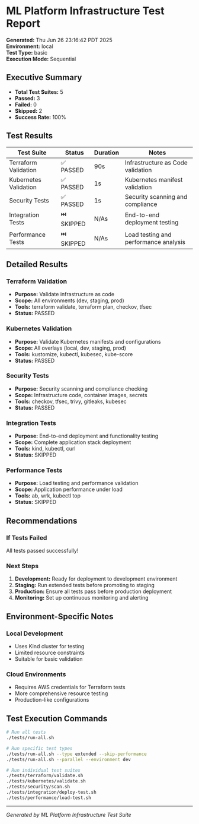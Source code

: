# ML Platform Infrastructure Test Report

**Generated:** Thu Jun 26 23:16:42 PDT 2025  
**Environment:** local  
**Test Type:** basic  
**Execution Mode:** Sequential

## Executive Summary

- **Total Test Suites:** 5
- **Passed:** 3
- **Failed:** 0
- **Skipped:** 2
- **Success Rate:** 100%

## Test Results

| Test Suite            | Status     | Duration | Notes                                 |
|-----------------------|------------|----------|---------------------------------------|
| Terraform Validation  | ✅ PASSED   | 90s      | Infrastructure as Code validation     |
| Kubernetes Validation | ✅ PASSED   | 1s       | Kubernetes manifest validation        |
| Security Tests        | ✅ PASSED   | 1s       | Security scanning and compliance      |
| Integration Tests     | ⏭️ SKIPPED | N/As     | End-to-end deployment testing         |
| Performance Tests     | ⏭️ SKIPPED | N/As     | Load testing and performance analysis |

## Detailed Results

### Terraform Validation

- **Purpose:** Validate infrastructure as code
- **Scope:** All environments (dev, staging, prod)
- **Tools:** terraform validate, terraform plan, checkov, tfsec
- **Status:** PASSED

### Kubernetes Validation

- **Purpose:** Validate Kubernetes manifests and configurations
- **Scope:** All overlays (local, dev, staging, prod)
- **Tools:** kustomize, kubectl, kubesec, kube-score
- **Status:** PASSED

### Security Tests

- **Purpose:** Security scanning and compliance checking
- **Scope:** Infrastructure code, container images, secrets
- **Tools:** checkov, tfsec, trivy, gitleaks, kubesec
- **Status:** PASSED

### Integration Tests

- **Purpose:** End-to-end deployment and functionality testing
- **Scope:** Complete application stack deployment
- **Tools:** kind, kubectl, curl
- **Status:** SKIPPED

### Performance Tests

- **Purpose:** Load testing and performance validation
- **Scope:** Application performance under load
- **Tools:** ab, wrk, kubectl top
- **Status:** SKIPPED

## Recommendations

### If Tests Failed

All tests passed successfully!

### Next Steps

1. **Development:** Ready for deployment to development environment
2. **Staging:** Run extended tests before promoting to staging
3. **Production:** Ensure all tests pass before production deployment
4. **Monitoring:** Set up continuous monitoring and alerting

## Environment-Specific Notes

### Local Development

- Uses Kind cluster for testing
- Limited resource constraints
- Suitable for basic validation

### Cloud Environments

- Requires AWS credentials for Terraform tests
- More comprehensive resource testing
- Production-like configurations

## Test Execution Commands

```bash
# Run all tests
./tests/run-all.sh

# Run specific test types
./tests/run-all.sh --type extended --skip-performance
./tests/run-all.sh --parallel --environment dev

# Run individual test suites
./tests/terraform/validate.sh
./tests/kubernetes/validate.sh
./tests/security/scan.sh
./tests/integration/deploy-test.sh
./tests/performance/load-test.sh
```

---
*Generated by ML Platform Infrastructure Test Suite*
